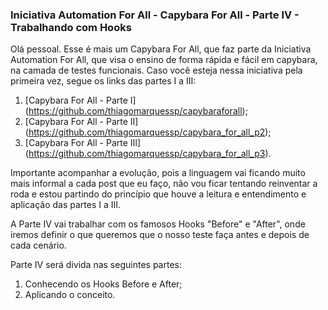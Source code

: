 ### Iniciativa Automation For All - Capybara For All - Parte IV - Trabalhando com Hooks

Olá pessoal. Esse é mais um Capybara For All, que faz parte da Iniciativa Automation For All, que visa o ensino de forma rápida e fácil em capybara, na camada de testes funcionais. Caso você esteja nessa iniciativa pela primeira vez, segue os links das partes I a III:

1. [Capybara For All - Parte I] (https://github.com/thiagomarquessp/capybaraforall);
2. [Capybara For All - Parte II] (https://github.com/thiagomarquessp/capybara_for_all_p2);
3. [Capybara For All - Parte III] (https://github.com/thiagomarquessp/capybara_for_all_p3).

Importante acompanhar a evolução, pois a linguagem vai ficando muito mais informal a cada post que eu faço, não vou ficar tentando reinventar a roda e estou partindo do princípio que houve a leitura e entendimento e aplicação das partes I a III.

A Parte IV vai trabalhar com os famosos Hooks "Before" e "After", onde iremos definir o que queremos que o nosso teste faça antes e depois de cada cenário.

Parte IV será divida nas seguintes partes:

1. Conhecendo os Hooks Before e After;
2. Aplicando o conceito.
